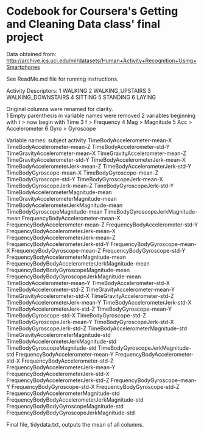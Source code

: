 # Codebook for Coursera's Getting and Cleaning Data class' final project

Data obtained from:
http://archive.ics.uci.edu/ml/datasets/Human+Activity+Recognition+Using+Smartphones

See ReadMe.md file for running instructions.

Activity Descriptors:
1 WALKING
2 WALKING_UPSTAIRS
3 WALKING_DOWNSTAIRS
4 SITTING
5 STANDING
6 LAYING

Original columns were renamed for clarity.  
1 Empty parenthesis in variable names were removed
2 variables beginning with t > now begin with Time
3 f > Frequency
4 Mag > Magnitude
5 Acc > Accelerometer
6 Gyro > Gyroscope

Variable names:
subject
activity
TimeBodyAccelerometer-mean-X
TimeBodyAccelerometer-mean-Z
TimeBodyAccelerometer-std-Y
TimeGravityAccelerometer-mean-X
TimeGravityAccelerometer-mean-Z
TimeGravityAccelerometer-std-Y
TimeBodyAccelerometerJerk-mean-X
TimeBodyAccelerometerJerk-mean-Z
TimeBodyAccelerometerJerk-std-Y
TimeBodyGyroscope-mean-X
TimeBodyGyroscope-mean-Z
TimeBodyGyroscope-std-Y
TimeBodyGyroscopeJerk-mean-X
TimeBodyGyroscopeJerk-mean-Z
TimeBodyGyroscopeJerk-std-Y
TimeBodyAccelerometerMagnitude-mean
TimeGravityAccelerometerMagnitude-mean
TimeBodyAccelerometerJerkMagnitude-mean
TimeBodyGyroscopeMagnitude-mean
TimeBodyGyroscopeJerkMagnitude-mean
FrequencyBodyAccelerometer-mean-X
FrequencyBodyAccelerometer-mean-Z
FrequencyBodyAccelerometer-std-Y
FrequencyBodyAccelerometerJerk-mean-X
FrequencyBodyAccelerometerJerk-mean-Z
FrequencyBodyAccelerometerJerk-std-Y
FrequencyBodyGyroscope-mean-X
FrequencyBodyGyroscope-mean-Z
FrequencyBodyGyroscope-std-Y
FrequencyBodyAccelerometerMagnitude-mean
FrequencyBodyBodyAccelerometerJerkMagnitude-mean
FrequencyBodyBodyGyroscopeMagnitude-mean
FrequencyBodyBodyGyroscopeJerkMagnitude-mean
TimeBodyAccelerometer-mean-Y
TimeBodyAccelerometer-std-X
TimeBodyAccelerometer-std-Z
TimeGravityAccelerometer-mean-Y
TimeGravityAccelerometer-std-X
TimeGravityAccelerometer-std-Z
TimeBodyAccelerometerJerk-mean-Y
TimeBodyAccelerometerJerk-std-X
TimeBodyAccelerometerJerk-std-Z
TimeBodyGyroscope-mean-Y
TimeBodyGyroscope-std-X
TimeBodyGyroscope-std-Z
TimeBodyGyroscopeJerk-mean-Y
TimeBodyGyroscopeJerk-std-X
TimeBodyGyroscopeJerk-std-Z
TimeBodyAccelerometerMagnitude-std
TimeGravityAccelerometerMagnitude-std
TimeBodyAccelerometerJerkMagnitude-std
TimeBodyGyroscopeMagnitude-std
TimeBodyGyroscopeJerkMagnitude-std
FrequencyBodyAccelerometer-mean-Y
FrequencyBodyAccelerometer-std-X
FrequencyBodyAccelerometer-std-Z
FrequencyBodyAccelerometerJerk-mean-Y
FrequencyBodyAccelerometerJerk-std-X
FrequencyBodyAccelerometerJerk-std-Z
FrequencyBodyGyroscope-mean-Y
FrequencyBodyGyroscope-std-X
FrequencyBodyGyroscope-std-Z
FrequencyBodyAccelerometerMagnitude-std
FrequencyBodyBodyAccelerometerJerkMagnitude-std
FrequencyBodyBodyGyroscopeMagnitude-std
FrequencyBodyBodyGyroscopeJerkMagnitude-std

Final file, tidydata.txt, outputs the mean of all columns.

